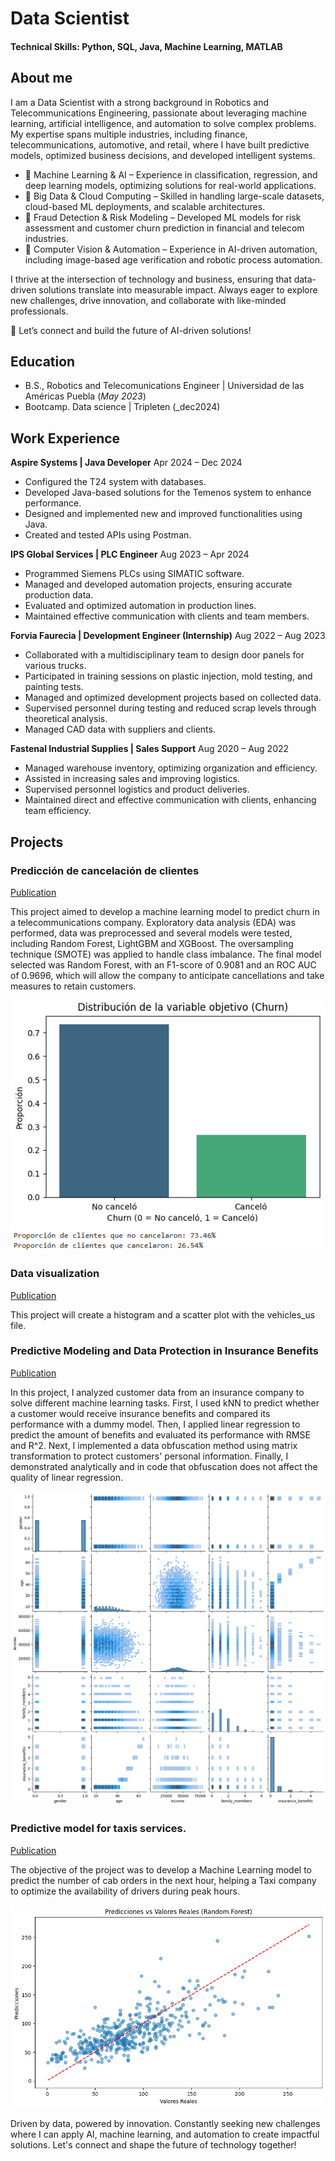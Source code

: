 # Data Scientist

#### Technical Skills: Python, SQL, Java, Machine Learning, MATLAB

## About me
I am a Data Scientist with a strong background in Robotics and Telecommunications Engineering, passionate about leveraging machine learning, artificial intelligence, and automation to solve complex problems. My expertise spans multiple industries, including finance, telecommunications, automotive, and retail, where I have built predictive models, optimized business decisions, and developed intelligent systems.

- 🔹 Machine Learning & AI – Experience in classification, regression, and deep learning models, optimizing solutions for real-world applications.
- 🔹 Big Data & Cloud Computing – Skilled in handling large-scale datasets, cloud-based ML deployments, and scalable architectures.
- 🔹 Fraud Detection & Risk Modeling – Developed ML models for risk assessment and customer churn prediction in financial and telecom industries.
- 🔹 Computer Vision & Automation – Experience in AI-driven automation, including image-based age verification and robotic process automation.

I thrive at the intersection of technology and business, ensuring that data-driven solutions translate into measurable impact. Always eager to explore new challenges, drive innovation, and collaborate with like-minded professionals.

📩 Let’s connect and build the future of AI-driven solutions!


## Education 			        		
- B.S., Robotics and Telecomunications Engineer | Universidad de las Américas Puebla (_May 2023_)
- Bootcamp. Data science | Tripleten (_dec2024)

## Work Experience
**Aspire Systems | Java Developer**
Apr 2024 – Dec 2024
-	Configured the T24 system with databases.
-	Developed Java-based solutions for the Temenos system to enhance performance.
-	Designed and implemented new and improved functionalities using Java.
-	Created and tested APIs using Postman.

**IPS Global Services | PLC Engineer**
Aug 2023 – Apr 2024
-	Programmed Siemens PLCs using SIMATIC software.
-	Managed and developed automation projects, ensuring accurate production data.
-	Evaluated and optimized automation in production lines.
-	Maintained effective communication with clients and team members.

**Forvia Faurecia | Development Engineer (Internship)**
Aug 2022 – Aug 2023
-	Collaborated with a multidisciplinary team to design door panels for various trucks.
-	Participated in training sessions on plastic injection, mold testing, and painting tests.
-	Managed and optimized development projects based on collected data.
-	Supervised personnel during testing and reduced scrap levels through theoretical analysis.
-	Managed CAD data with suppliers and clients.

**Fastenal Industrial Supplies | Sales Support**
Aug 2020 – Aug 2022
-	Managed warehouse inventory, optimizing organization and efficiency.
-	Assisted in increasing sales and improving logistics.
-	Supervised personnel logistics and product deliveries.
-	Maintained direct and effective communication with clients, enhancing team efficiency.

## Projects
### Predicción de cancelación de clientes
[Publication](https://github.com/ncb27/proyecto_final.git)

This project aimed to develop a machine learning model to predict churn in a telecommunications company. Exploratory data analysis (EDA) was performed, data was preprocessed and several models were tested, including Random Forest, LightGBM and XGBoost. The oversampling technique (SMOTE) was applied to handle class imbalance. The final model selected was Random Forest, with an F1-score of 0.9081 and an ROC AUC of 0.9696, which will allow the company to anticipate cancellations and take measures to retain customers. 

![PROPORCIÓN DE CLIENTES CANCELADOS](/PROYECTO_FINAL.png)

### Data visualization 
[Publication](https://proyect-b685.onrender.com)

This project will create a histogram and a scatter plot with the vehicles_us file.

### Predictive Modeling and Data Protection in Insurance Benefits
[Publication](https://github.com/ncb27/Modelado-Predictivo-y-Protecci-n-de-Datos-en-Prestaciones-de-Seguro.git)

In this project, I analyzed customer data from an insurance company to solve different machine learning tasks. First, I used kNN to predict whether a customer would receive insurance benefits and compared its performance with a dummy model. Then, I applied linear regression to predict the amount of benefits and evaluated its performance with RMSE and R^2. Next, I implemented a data obfuscation method using matrix transformation to protect customers' personal information. Finally, I demonstrated analytically and in code that obfuscation does not affect the quality of linear regression.

![PROPORCIÓN DE CLIENTES CANCELADOS](/analisis.png)

### Predictive model for taxis services.
[Publication](https://github.com/ncb27/Predicci-n-pedidos-de-taxis.git)

The objective of the project was to develop a Machine Learning model to predict the number of cab orders in the next hour, helping a Taxi company to optimize the availability of drivers during peak hours.

![taxis](/preditaxis.png)


Driven by data, powered by innovation. Constantly seeking new challenges where I can apply AI, machine learning, and automation to create impactful solutions. Let's connect and shape the future of technology together!

